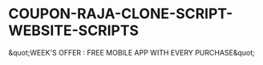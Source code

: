 # COUPON-RAJA-CLONE-SCRIPT-WEBSITE-SCRIPTS
&amp;quot;WEEK'S OFFER : FREE MOBILE APP WITH EVERY PURCHASE&amp;quot;
